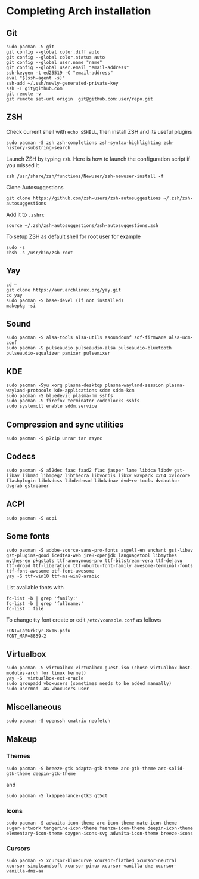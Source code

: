 # Completing Arch installation
## Git
````console
sudo pacman -S git
git config --global color.diff auto
git config --global color.status auto
git config --global user.name "name"
git config --global user.email "email-address"
ssh-keygen -t ed25519 -C "email-address"
eval "$(ssh-agent -s)"
ssh-add ~/.ssh/newly-generated-private-key
ssh -T git@github.com
git remote -v
git remote set-url origin  git@github.com:user/repo.git
````
## ZSH
Check current shell with ``echo $SHELL``, then install ZSH and its useful plugins
````console
sudo pacman -S zsh zsh-completions zsh-syntax-highlighting zsh-history-substring-search
````
Launch ZSH by typing ``zsh``. Here is how to launch the configuration script if you missed it
````console
zsh /usr/share/zsh/functions/Newuser/zsh-newuser-install -f
````
Clone Autosuggestions
````console
git clone https://github.com/zsh-users/zsh-autosuggestions ~/.zsh/zsh-autosuggestions
````
Add it to `.zshrc`
````console
source ~/.zsh/zsh-autosuggestions/zsh-autosuggestions.zsh
````
To setup ZSH as default shell for root user for example
````console
sudo -s
chsh -s /usr/bin/zsh root
````
## Yay
````console
cd ~
git clone https://aur.archlinux.org/yay.git
cd yay
sudo pacman -S base-devel (if not installed)
makepkg -si
````

## Sound
````console
sudo pacman -S alsa-tools alsa-utils asoundconf sof-firmware alsa-ucm-conf
sudo pacman -S pulseaudio pulseaudio-alsa pulseaudio-bluetooth pulseaudio-equalizer pamixer pulsemixer
````

## KDE
````console
sudo pacman -Syu xorg plasma-desktop plasma-wayland-session plasma-wayland-protocols kde-applications sddm sddm-kcm
sudo pacman -S bluedevil plasma-nm sshfs
sudo pacman -S firefox terminator codeblocks sshfs
sudo systemctl enable sddm.service
````

## Compression and sync utilities
````console
sudo pacman -S p7zip unrar tar rsync
````
## Codecs
````console
sudo pacman -S a52dec faac faad2 flac jasper lame libdca libdv gst-libav libmad libmpeg2 libtheora libvorbis libxv wavpack x264 xvidcore flashplugin libdvdcss libdvdread libdvdnav dvd+rw-tools dvdauthor dvgrab gstreamer
````
## ACPI
````console
sudo pacman -S acpi
````
## Some fonts
````console
sudo pacman -S adobe-source-sans-pro-fonts aspell-en enchant gst-libav gst-plugins-good icedtea-web jre8-openjdk languagetool libmythes mythes-en pkgstats ttf-anonymous-pro ttf-bitstream-vera ttf-dejavu ttf-droid ttf-liberation ttf-ubuntu-font-family awesome-terminal-fonts ttf-font-awesome otf-font-awesome
yay -S ttf-win10 ttf-ms-win8-arabic
````
List available fonts with
````console
fc-list -b | grep 'family:'
fc-list -b | grep 'fullname:'
fc-list : file
````
To change tty font create or edit ``/etc/vconsole.conf`` as follows
````console
FONT=LatGrkCyr-8x16.psfu
FONT_MAP=8859-2
````
## Virtualbox
````console
sudo pacman -S virtualbox virtualbox-guest-iso (chose virtualbox-host-modules-arch for linux kernel)
yay -S  virtualbox-ext-oracle
sudo groupadd vboxusers (sometimes needs to be added manually)
sudo usermod -aG vboxusers user
````
## Miscellaneous
````console
sudo pacman -S openssh cmatrix neofetch
````
## Makeup
### Themes
````console
sudo pacman -S breeze-gtk adapta-gtk-theme arc-gtk-theme arc-solid-gtk-theme deepin-gtk-theme
````
and
````console
sudo pacman -S lxappearance-gtk3 qt5ct
````
### Icons
````console
sudo pacman -S adwaita-icon-theme arc-icon-theme mate-icon-theme sugar-artwork tangerine-icon-theme faenza-icon-theme deepin-icon-theme elementary-icon-theme oxygen-icons-svg adwaita-icon-theme breeze-icons
````
### Cursors
````console
sudo pacman -S xcursor-bluecurve xcursor-flatbed xcursor-neutral xcursor-simpleandsoft xcursor-pinux xcursor-vanilla-dmz xcursor-vanilla-dmz-aa
````
